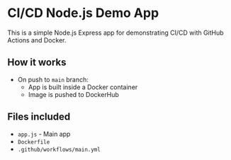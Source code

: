 # CI/CD Node.js Demo App

This is a simple Node.js Express app for demonstrating CI/CD with GitHub Actions and Docker.

## How it works
- On push to `main` branch:
  - App is built inside a Docker container
  - Image is pushed to DockerHub

## Files included
- `app.js` - Main app
- `Dockerfile`
- `.github/workflows/main.yml`
